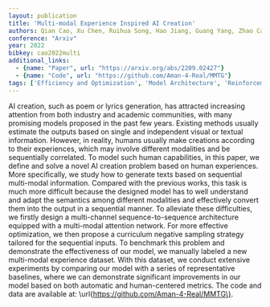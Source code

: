 ```yaml
---
layout: publication
title: 'Multi-modal Experience Inspired AI Creation'
authors: Qian Cao, Xu Chen, Ruihua Song, Hao Jiang, Guang Yang, Zhao Cao
conference: "Arxiv"
year: 2022
bibkey: cao2022multi
additional_links:
  - {name: "Paper", url: "https://arxiv.org/abs/2209.02427"}
  - {name: "Code", url: "https://github.com/Aman-4-Real/MMTG"}
tags: ['Efficiency and Optimization', 'Model Architecture', 'Reinforcement Learning', 'Has Code', 'Attention Mechanism']
---
```

AI creation, such as poem or lyrics generation, has attracted increasing
attention from both industry and academic communities, with many promising
models proposed in the past few years. Existing methods usually estimate the
outputs based on single and independent visual or textual information. However,
in reality, humans usually make creations according to their experiences, which
may involve different modalities and be sequentially correlated. To model such
human capabilities, in this paper, we define and solve a novel AI creation
problem based on human experiences. More specifically, we study how to generate
texts based on sequential multi-modal information. Compared with the previous
works, this task is much more difficult because the designed model has to well
understand and adapt the semantics among different modalities and effectively
convert them into the output in a sequential manner. To alleviate these
difficulties, we firstly design a multi-channel sequence-to-sequence
architecture equipped with a multi-modal attention network. For more effective
optimization, we then propose a curriculum negative sampling strategy tailored
for the sequential inputs. To benchmark this problem and demonstrate the
effectiveness of our model, we manually labeled a new multi-modal experience
dataset. With this dataset, we conduct extensive experiments by comparing our
model with a series of representative baselines, where we can demonstrate
significant improvements in our model based on both automatic and
human-centered metrics. The code and data are available at:
\url\{https://github.com/Aman-4-Real/MMTG\}.
